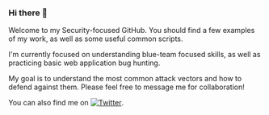 ### Hi there 👋

Welcome to my Security-focused GitHub.  You should find a few examples of my work, as well as some useful common scripts.

I'm currently focused on understanding blue-team focused skills, as well as practicing basic web application bug hunting.

My goal is to understand the most common attack vectors and how to defend against them.  Please feel free to message me for collaboration! 

<!-- Actual text -->

You can also find me on [![Twitter][1.2]][1].

<!-- Icons -->

[1.2]: https://pngset.com/images/grey-twitter-logo-twitter-icon-small-symbol-trademark-painting-art-transparent-png-2532429.png (Twitter Icon)

<!-- Links to social media accounts -->

[1]: https://twitter.com/thi3ves

<!--
**thi3ves/thi3ves** is a ✨ _special_ ✨ repository because its `README.md` (this file) appears on your GitHub profile.

Here are some ideas to get you started:

- 🔭 I’m currently working on ...
- 🌱 I’m currently learning ...
- 👯 I’m looking to collaborate on ...
- 🤔 I’m looking for help with ...
- 💬 Ask me about ...
- 📫 How to reach me: ...
- 😄 Pronouns: ...
- ⚡ Fun fact: ...

TO DO:
Change Twitter Icon to Blue
Update Security Skills List
Highlight Accomplishments

-->
